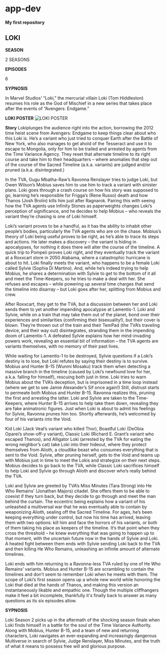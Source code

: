 # app-dev
**My first repository** 

## LOKI
**SEASON**

2 SEASONS

**EPISODES**

6

**SYPNOSIS**

In Marvel Studios’ “Loki,” the mercurial villain Loki (Tom Hiddleston) resumes his role as the God of Mischief in a new series that takes place after the events of “Avengers: Endgame.”

**LOKI POSTER**
![LOKI POSTER](https://media.comicbook.com/2021/05/loki-poster-1267988.jpeg?auto=webp&width=1080&height=1350&crop=1080:1350,smart)

**Story**
Lokiplunges the audience right into the action, borrowing the 2012 time heist scene from Avengers: Endgame to keep things clear about who this Loki is. He’s a variant who just tried to conquer Earth after the Battle of New York, who also manages to get ahold of the Tesseract and use it to escape to Mongolia, only for him to be trailed and arrested by agents from the Time Variance Agency. They reset that alternate timeline to its right course and take him to their headquarters – where anomalies that step out of the course of the Sacred Timeline (a.k.a. variants) are judged and/or pruned (a.k.a. disintegrated.)

In the TVA, Gugu Mbatha-Raw’s Ravonna Renslayer tries to judge Loki, but Owen Wilson’s Mobius saves him to use him to track a variant with sinister plans. Loki goes through a crash course on how his story was supposed to go, learning he’s responsible for Frigga’s (Rene Russo) death and how Thanos (Josh Brolin) kills him just after Ragnarok. Pairing this with seeing how the TVA agents use Infinity Stones as paperweights changes Loki’s perception of significance, and he decides to help Mobius – who reveals the variant they’re chasing is one of Loki himself.

Loki’s variant proves to be a handful, as it has the ability to inhabit other people’s bodies, particularly the TVA agents who are on the chase. Mobius’s theory of Loki being useful proves to be right, as he’s able to trace its steps and actions. He later makes a discovery – the variant is hiding in apocalypses, for nothing it does there will alter the course of the timeline. A quick trip to Pompeii proves Loki right, and they eventually track the variant at a Roxxcart store in 2050 Alabama, where a catastrophic hurricane is about to hit. Loki finally meets the variant, who happens to be a female Loki called Sylvie (Sophia Di Martino). And, while he’s indeed trying to help Mobius, he shares a determination with Sylvie to get to the bottom of it all and meet the Time-Keepers, so he tries to make a deal with her. She refuses and escapes – while powering up several time charges that send the timeline into disarray – but Loki goes after her, splitting from Mobius and crew.

After Roxxcart, they get to the TVA, but a discussion between her and Loki sends them to yet another impending apocalypse at Lamentis-1. Loki and Sylvie, while on a train that may take them out of the planet, bond over their experiences and similarities (confirming their bisexuality!), but their cover is blown. They’re thrown out of the train and their TemPad (the TVA’s traveling device, and their way out) disintegrates, stranding them in the impending doom of Lamentis-1. A defeated Sylvie explains how her mind-invading powers work, revealing an essential bit of information – the TVA agents are variants themselves, with no memory of their past lives.

While waiting for Lamentis-1 to be destroyed, Sylvie questions if a Loki’s destiny is to lose, but Loki refutes by saying their destiny is to survive. Mobius and Hunter B-15 (Wunmi Mosaku) track them when detecting a massive branch in the timeline (caused by Loki’s newfound love for her, a.k.a. falling for himself), rescuing both just in time. Loki tries to warn Mobius about the TVA’s deception, but is imprisoned in a time loop instead (where we get to see Jamie Alexander’s Sif once again!) Still, distrust starts to permeate both Mobius and Hunter B-15. Ravonna realizes this, pruning the first and arresting the latter. Loki and Sylvie are taken to the Time-Keepers, where Hunter B-15 arrives to help take them down, revealing they are fake animatronic figures. Just when Loki is about to admit his feelings for Sylvie, Ravonna prunes him too. Shortly afterwards, he’s welcomed by four of his variants into the Void.

Kid Loki (Jack Veal’s variant who killed Thor), Boastful Loki (DeObia Oparei’s show-off-y variant), Classic Loki (Richard E. Grant’s variant who escaped Thanos), and Alligator Loki (arrested by the TVA for eating the wrong neighbor’s cat) take Loki into their hideout, where they protect themselves from Alioth, a cloudlike beast who consumes everything that is sent to the Void. Sylvie, after pruning herself, gets to the Void and teams up with Mobius just in time to meet the Lokis and strategize on their next steps. Mobius decides to go back to the TVA, while Classic Loki sacrifices himself to help Loki and Sylvie go through Alioth and discover who’s really behind the TVA.

Loki and Sylvie are greeted by TVA’s Miss Minutes (Tara Strong) into He Who Remains’ (Jonathan Majors) citadel. She offers them to be able to coexist if they turn back, but they decide to go through and meet the man behind the curtain. The eccentric being explains how a variant of his unleashed a multiversal war that he was eventually able to contain by weaponizing Alioth, sealing off the Sacred Timeline. For ages, he’s been keeping everything under control, but now his time has arrived, leaving them with two options: kill him and face the horrors of his variants, or both of them taking his place as keepers of the timeline. It’s that point when they cross the threshold – he knew everything that was going to happen up to that moment, with the uncertain future now in the hands of Sylvie and Loki. A heated fight between them ends with Sylvie sending Loki back to the TVA and then killing He Who Remains, unleashing an infinite amount of alternate timelines.

Loki ends with him returning to a Ravonna-less TVA ruled by one of He Who Remains’ variants. Mobius and Hunter B-15 are scrambling to contain the timelines and don’t seem to remember Loki when he meets with them. The scope of Loki’s first season opens up a whole new world while honoring the Loki that died at the hands of Thanos, and making this version an instantaneously likable and empathic one. Though the multiple cliffhangers make it feel a bit incomplete, thankfully it's finally back to answer as many questions as its six episodes allow.

**SYPNOSIS**

Loki Season 2 picks up in the aftermath of the shocking season finale when Loki finds himself in a battle for the soul of the Time Variance Authority. Along with Mobius, Hunter B-15, and a team of new and returning characters, Loki navigates an ever-expanding and increasingly dangerous Multiverse in search of Sylvie, Judge Renslayer, Miss Minutes, and the truth of what it means to possess free will and glorious purpose.
